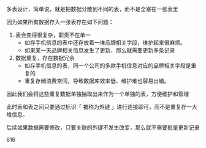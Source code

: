 多表设计，简单说，就是把数据分散到不同的表，而不是全塞在一张表里

因为如果所有数据存入一张表存在如下问题：

1. 表会变得很复杂，职责不在单一
   + 如存手机信息的表中还存放着一堆品牌相关字段，维护起来很麻烦。
   + 如果某一天品牌相关信息发生了更新，那么就需要更新多条记录
2. 数据重复，存在数据冗余
   + 如存手机信息的表，同一个公司的多款手机信息对应的品牌相关字段是重复的
   + 重复存储浪费空间，导致数据库效率低、维护难也容易出错。

因此我们会将这些重复数据单独抽取出来作为一个单独的表，方便维护和管理

此时表和表之间只要通过标识「 被称为外键 」进行连接即可，而不是重复存一大堆信息。

后续如果数据需要修改，只要关联的外键不发生改变，那么就不需要批量更新记录











616